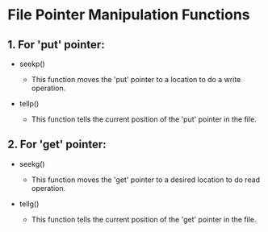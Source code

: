 # File Pointer Manipulation Functions


## 1. For 'put' pointer:

- seekp()
   - This function moves the 'put' pointer to a location to do a write operation.

- tellp()
   - This function tells the current position of the 'put' pointer in the file.


## 2. For 'get' pointer:

- seekg()
   - This function moves the 'get' pointer to a desired location to do read operation.

- tellg()
   - This function tells the current position of the 'get' pointer in the file.

